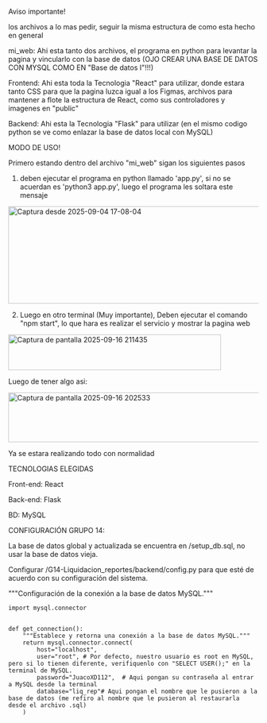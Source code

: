 Aviso importante!

los archivos a lo mas pedir, seguir la misma estructura de como esta hecho en general

mi_web: Ahi esta tanto dos archivos, el programa en python para levantar la pagina y vincularlo con la base de datos (OJO CREAR UNA BASE DE DATOS CON MYSQL COMO EN "Base de datos I"!!!)

Frontend: Ahi esta toda la Tecnologia "React" para utilizar, donde estara tanto CSS para que la pagina luzca igual a los Figmas, archivos para mantener a flote la estructura de React, como sus controladores y imagenes en "public"

Backend: Ahi esta la Tecnologia "Flask" para utilizar (en el mismo codigo python se ve como enlazar la base de datos local con MySQL)

MODO DE USO!

Primero estando dentro del archivo "mi_web" sigan los siguientes pasos
1) deben ejecutar el programa en python llamado 'app.py', si no se acuerdan es 'python3 app.py', luego el programa les soltara este mensaje 

<img width="1229" height="196" alt="Captura desde 2025-09-04 17-08-04" src="https://github.com/user-attachments/assets/1fe5b95c-e651-41eb-bbcb-7631304b6066" />

2) Luego en otro terminal (Muy importante), Deben ejecutar el comando "npm start", lo que hara es realizar el servicio y mostrar la pagina web

<img width="428" height="72" alt="Captura de pantalla 2025-09-16 211435" src="https://github.com/user-attachments/assets/a02eac31-33e6-4f88-9b7f-952272818fe8" />

Luego de tener algo asi:

<img width="980" height="100" alt="Captura de pantalla 2025-09-16 202533" src="https://github.com/user-attachments/assets/799e508b-f8d4-42de-9d9f-51b12c787677" />

Ya se estara realizando todo con normalidad


TECNOLOGIAS ELEGIDAS

Front-end: React

Back-end: Flask

BD: MySQL


CONFIGURACIÓN GRUPO 14:

La base de datos global y actualizada se encuentra en /setup_db.sql, no usar la base de datos vieja.

Configurar /G14-Liquidacion_reportes/backend/config.py para que esté de acuerdo con su configuración del sistema.


"""Configuración de la conexión a la base de datos MySQL."""
```
import mysql.connector


def get_connection():
    """Establece y retorna una conexión a la base de datos MySQL."""
    return mysql.connector.connect(
        host="localhost", 
        user="root", # Por defecto, nuestro usuario es root en MySQL, pero si lo tienen diferente, verifiquenlo con "SELECT USER();" en la terminal de MySQL.
        password="JuacoXD112",  # Aqui pongan su contraseña al entrar a MySQL desde la terminal
        database="liq_rep"# Aqui pongan el nombre que le pusieron a la base de datos (me refiro al nombre que le pusieron al restaurarla desde el archivo .sql)
    )
```
